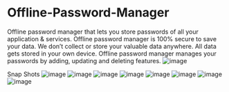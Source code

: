# Offline-Password-Manager


Offline password manager that lets you store passwords of all your application & services.
Offline password manager is 100% secure to save your data. We don’t collect or store your valuable data anywhere. All data gets stored in your own device.
Offline password manager manages your passwords by adding, updating and deleting features.
![image](https://user-images.githubusercontent.com/58872789/119254389-a5dab700-bbd3-11eb-8792-ac1286e66dd5.png)

Snap Shots
![image](https://user-images.githubusercontent.com/58872789/119254351-6dd37400-bbd3-11eb-9a1d-7d1b33615d8d.png)
![image](https://user-images.githubusercontent.com/58872789/119254355-7330be80-bbd3-11eb-958e-7f84827604a9.png)
![image](https://user-images.githubusercontent.com/58872789/119254357-77f57280-bbd3-11eb-88dd-018059437d34.png)
![image](https://user-images.githubusercontent.com/58872789/119254363-7c219000-bbd3-11eb-853c-1c4400914834.png)
![image](https://user-images.githubusercontent.com/58872789/119254367-80e64400-bbd3-11eb-965f-9d7c9b4aacf0.png)
![image](https://user-images.githubusercontent.com/58872789/119254371-85126180-bbd3-11eb-8288-c19c26845d9f.png)
![image](https://user-images.githubusercontent.com/58872789/119254374-8a6fac00-bbd3-11eb-9acd-2d670000a613.png)
![image](https://user-images.githubusercontent.com/58872789/119254379-8e033300-bbd3-11eb-902a-332566f23396.png)
